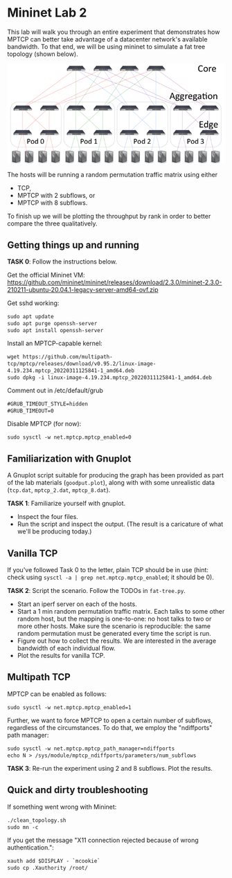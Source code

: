 Mininet Lab 2
=============

This lab will walk you through an entire experiment that demonstrates how MPTCP can better take advantage of a datacenter network's available bandwidth.
To that end, we will be using mininet to simulate a fat tree topology (shown below).

![Fatter than a sumo wrestler](https://raw.githubusercontent.com/vlolteanu/lab-mininet2/master/fat_tree.png)

The hosts will be running a random permutation traffic matrix using either
 * TCP,
 * MPTCP with 2 subflows, or
 * MPTCP with 8 subflows.

To finish up we will be plotting the throughput by rank in order to better compare the three qualitatively.

Getting things up and running
-----------------------------

**TASK 0**: Follow the instructions below.

Get the official Mininet VM: https://github.com/mininet/mininet/releases/download/2.3.0/mininet-2.3.0-210211-ubuntu-20.04.1-legacy-server-amd64-ovf.zip

Get sshd working: 
```
sudo apt update
sudo apt purge openssh-server
sudo apt install openssh-server
```

Install an MPTCP-capable kernel:
```
wget https://github.com/multipath-tcp/mptcp/releases/download/v0.95.2/linux-image-4.19.234.mptcp_20220311125841-1_amd64.deb
sudo dpkg -i linux-image-4.19.234.mptcp_20220311125841-1_amd64.deb
```

Comment out in /etc/default/grub
```
#GRUB_TIMEOUT_STYLE=hidden
#GRUB_TIMEOUT=0
```

Disable MPTCP (for now):
```
sudo sysctl -w net.mptcp.mptcp_enabled=0
```

Familiarization with Gnuplot
----------------------------

A Gnuplot script suitable for producing the graph has been provided as part of the lab materials (`goodput.plot`),
along with with some unrealistic data (`tcp.dat`, `mptcp_2.dat`, `mptcp_8.dat`).

**TASK 1**: Familiarize yourself with gnuplot.
 * Inspect the four files.
 * Run the script and inspect the output. (The result is a caricature of what we'll be producing today.)

Vanilla TCP
-----------

If you've followed Task 0 to the letter, plain TCP should be in use (hint: check using `sysctl -a | grep net.mptcp.mptcp_enabled`; it should be 0).

**TASK 2**: Script the scenario. Follow the TODOs in `fat-tree.py`.
 * Start an iperf server on each of the hosts.
 * Start a 1 min random permutation traffic matrix. Each talks to some other random host, but the mapping is one-to-one: no host
 talks to two or more other hosts. Make sure the scenario is reproducible: the same random permutation must be generated every time the 
 script is run.
 * Figure out how to collect the results. We are interested in the average bandwidth of each individual flow.
 * Plot the results for vanilla TCP.
 
Multipath TCP
-------------

MPTCP can be enabled as follows:
```
sudo sysctl -w net.mptcp.mptcp_enabled=1
```
Further, we want to force MPTCP to open a certain number of subflows, regardless of the circumstances.
To do that, we employ the "ndiffports" path manager:
```
sudo sysctl -w net.mptcp.mptcp_path_manager=ndiffports
echo N > /sys/module/mptcp_ndiffports/parameters/num_subflows
```

**TASK 3**: Re-run the experiment using 2 and 8 subflows. Plot the results.

Quick and dirty troubleshooting
-------------------------------

If something went wrong with Mininet:
```
./clean_topology.sh
sudo mn -c
```

If you get the message "X11 connection rejected because of wrong authentication.":
```
xauth add $DISPLAY - `mcookie`
sudo cp .Xauthority /root/
```

